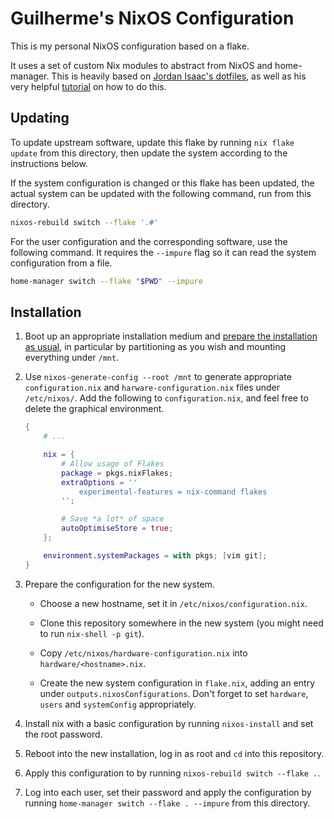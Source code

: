 # Guilherme's NixOS Configuration

This is my personal NixOS configuration based on a flake.


It uses a set of custom Nix modules to abstract from NixOS and home-manager.
This is heavily based on [Jordan Isaac's dotfiles](https://github.com/jordanisaacs/dotfiles), as well as his very helpful [tutorial](https://jdisaacs.com/blog/nixos-config/) on how to do this.

## Updating

To update upstream software, update this flake by running `nix flake update` from this directory, then update the system according to the instructions below.

If the system configuration is changed or this flake has been updated, the actual system can be updated with the following command, run from this directory.

```sh
nixos-rebuild switch --flake '.#'
```

For the user configuration and the corresponding software, use the following command.
It requires the `--impure` flag so it can read the system configuration from a file.

```sh
home-manager switch --flake "$PWD" --impure
```

## Installation

1. Boot up an appropriate installation medium and [prepare the installation as usual](https://nixos.org/manual/nixos/stable/index.html#sec-installation), in particular by partitioning as you wish and mounting everything under `/mnt`.

2. Use `nixos-generate-config --root /mnt` to generate appropriate `configuration.nix` and `harware-configuration.nix` files under `/etc/nixos/`. Add the following to `configuration.nix`, and feel free to delete the graphical environment.

    ```nix
    {
        # ...

        nix = {
            # Allow usage of Flakes
            package = pkgs.nixFlakes;
            extraOptions = ''
                experimental-features = nix-command flakes
            '';

            # Save *a lot* of space
            autoOptimiseStore = true;
        };

        environment.systemPackages = with pkgs; [vim git];
    }
    ```

3. Prepare the configuration for the new system.

    - Choose a new hostname, set it in `/etc/nixos/configuration.nix`.

    - Clone this repository somewhere in the new system (you might need to run `nix-shell -p git`).

    - Copy `/etc/nixos/hardware-configuration.nix` into `hardware/<hostname>.nix`.

    - Create the new system configuration in `flake.nix`, adding an entry under `outputs.nixosConfigurations`.
      Don't forget to set `hardware`, `users` and `systemConfig` appropriately.

4. Install nix with a basic configuration by running `nixos-install` and set the root password.

5. Reboot into the new installation, log in as root and `cd` into this repository.

6. Apply this configuration to by running `nixos-rebuild switch --flake .`.

7. Log into each user, set their password and apply the configuration by running `home-manager switch --flake . --impure` from this directory.
